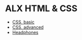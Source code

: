 # ALX HTML & CSS

- [CSS, basic](./css_basic/README.md)
- [CSS, advanced](./css_advanced/README.md)
- [Headphones](./headphones/README.md)
